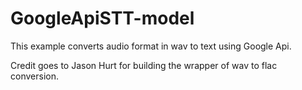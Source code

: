 GoogleApiSTT-model
==================

This example converts audio format in wav to text using Google Api.

Credit goes to Jason Hurt for building the wrapper of wav to flac conversion.
